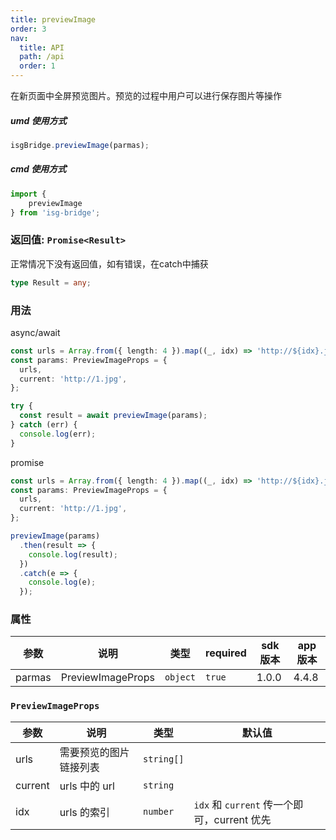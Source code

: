 ```yaml
---
title: previewImage
order: 3
nav:
  title: API
  path: /api
  order: 1
---
```


<Alert type="info">
 在新页面中全屏预览图片。预览的过程中用户可以进行保存图片等操作
</Alert>

##### <Badge>umd 使用方式</Badge>

``` js
isgBridge.previewImage(parmas);
```

##### <Badge>cmd 使用方式</Badge>

``` js
import {
    previewImage
} from 'isg-bridge';
```

### 返回值: `Promise<Result>`

<Alert type="info">
 正常情况下没有返回值，如有错误，在catch中捕获
</Alert>

``` typescript
type Result = any;
```

### 用法

<Badge>async/await</Badge>

``` typescript
const urls = Array.from({ length: 4 }).map((_, idx) => 'http://${idx}.jpg');
const params: PreviewImageProps = {
  urls,
  current: 'http://1.jpg',
};

try {
  const result = await previewImage(params);
} catch (err) {
  console.log(err);
}
```

<Badge>promise</Badge>

``` typescript
const urls = Array.from({ length: 4 }).map((_, idx) => 'http://${idx}.jpg');
const params: PreviewImageProps = {
  urls,
  current: 'http://1.jpg',
};

previewImage(params)
  .then(result => {
    console.log(result);
  })
  .catch(e => {
    console.log(e);
  });
```

### 属性

| 参数   | 说明              | 类型     | required |  sdk 版本 |  app 版本 |
| ------ | ----------------- | -------- | -------- |------------| -------------|
| parmas | PreviewImageProps | `object` | `true` |   1.0.0     |   4.4.8      |

### `PreviewImageProps`

| 参数    | 说明                   | 类型       | 默认值                                      |
| ------- | ---------------------- | ---------- | ------------------------------------------- |
| urls    | 需要预览的图片链接列表 | `string[]` |                                             |
| current | urls 中的 url          | `string` |
| idx     | urls 的索引            | `number` | `idx` 和 `current` 传一个即可，current 优先 |
